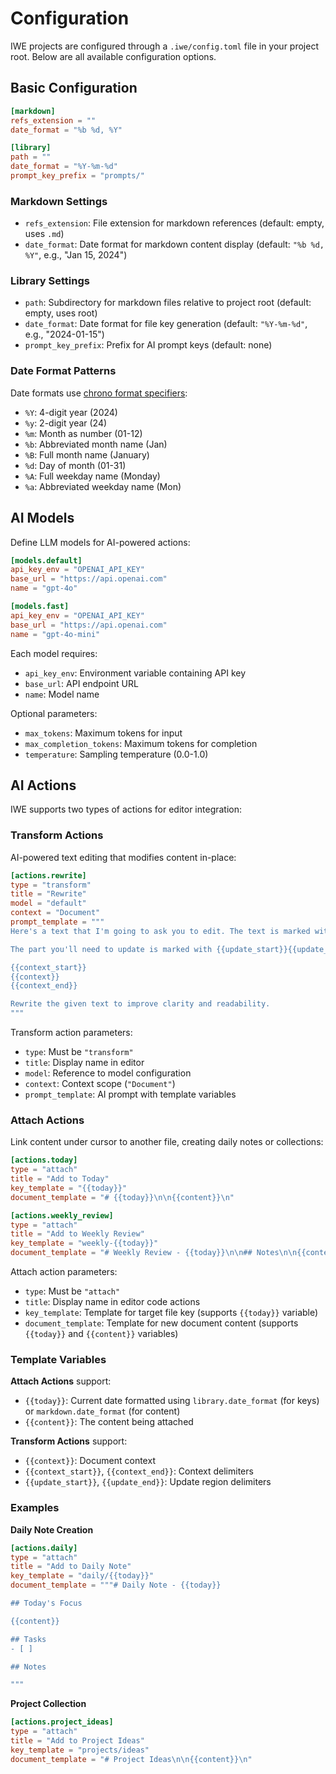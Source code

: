 # Configuration

IWE projects are configured through a `.iwe/config.toml` file in your project root. Below are all available configuration options.

## Basic Configuration

```toml
[markdown]
refs_extension = ""
date_format = "%b %d, %Y"

[library]
path = ""
date_format = "%Y-%m-%d"
prompt_key_prefix = "prompts/"
```

### Markdown Settings
- `refs_extension`: File extension for markdown references (default: empty, uses `.md`)
- `date_format`: Date format for markdown content display (default: `"%b %d, %Y"`, e.g., "Jan 15, 2024")

### Library Settings  
- `path`: Subdirectory for markdown files relative to project root (default: empty, uses root)
- `date_format`: Date format for file key generation (default: `"%Y-%m-%d"`, e.g., "2024-01-15")
- `prompt_key_prefix`: Prefix for AI prompt keys (default: none)

### Date Format Patterns
Date formats use [chrono format specifiers](https://docs.rs/chrono/latest/chrono/format/strftime/index.html):
- `%Y`: 4-digit year (2024)
- `%y`: 2-digit year (24)
- `%m`: Month as number (01-12)
- `%b`: Abbreviated month name (Jan)
- `%B`: Full month name (January)
- `%d`: Day of month (01-31)
- `%A`: Full weekday name (Monday)
- `%a`: Abbreviated weekday name (Mon)

## AI Models

Define LLM models for AI-powered actions:

```toml
[models.default]
api_key_env = "OPENAI_API_KEY"
base_url = "https://api.openai.com"
name = "gpt-4o"

[models.fast]
api_key_env = "OPENAI_API_KEY"
base_url = "https://api.openai.com"
name = "gpt-4o-mini"
```

Each model requires:
- `api_key_env`: Environment variable containing API key
- `base_url`: API endpoint URL
- `name`: Model name

Optional parameters:
- `max_tokens`: Maximum tokens for input
- `max_completion_tokens`: Maximum tokens for completion
- `temperature`: Sampling temperature (0.0-1.0)

## AI Actions

IWE supports two types of actions for editor integration:

### Transform Actions

AI-powered text editing that modifies content in-place:

```toml
[actions.rewrite]
type = "transform"
title = "Rewrite"
model = "default"
context = "Document"
prompt_template = """
Here's a text that I'm going to ask you to edit. The text is marked with {{context_start}}{{context_end}} tag.

The part you'll need to update is marked with {{update_start}}{{update_end}}.

{{context_start}}
{{context}}
{{context_end}}

Rewrite the given text to improve clarity and readability.
"""
```

Transform action parameters:
- `type`: Must be `"transform"`
- `title`: Display name in editor
- `model`: Reference to model configuration
- `context`: Context scope (`"Document"`)
- `prompt_template`: AI prompt with template variables

### Attach Actions

Link content under cursor to another file, creating daily notes or collections:

```toml
[actions.today]
type = "attach"
title = "Add to Today"
key_template = "{{today}}"
document_template = "# {{today}}\n\n{{content}}\n"

[actions.weekly_review]
type = "attach" 
title = "Add to Weekly Review"
key_template = "weekly-{{today}}"
document_template = "# Weekly Review - {{today}}\n\n## Notes\n\n{{content}}\n\n## Action Items\n\n- [ ] \n"
```

Attach action parameters:
- `type`: Must be `"attach"`
- `title`: Display name in editor code actions
- `key_template`: Template for target file key (supports `{{today}}` variable)
- `document_template`: Template for new document content (supports `{{today}}` and `{{content}}` variables)

### Template Variables

**Attach Actions** support:
- `{{today}}`: Current date formatted using `library.date_format` (for keys) or `markdown.date_format` (for content)
- `{{content}}`: The content being attached

**Transform Actions** support:
- `{{context}}`: Document context
- `{{context_start}}`, `{{context_end}}`: Context delimiters
- `{{update_start}}`, `{{update_end}}`: Update region delimiters

### Examples

**Daily Note Creation**
```toml
[actions.daily]
type = "attach"
title = "Add to Daily Note"
key_template = "daily/{{today}}"
document_template = """# Daily Note - {{today}}

## Today's Focus

{{content}}

## Tasks
- [ ] 

## Notes

"""
```

**Project Collection**
```toml
[actions.project_ideas]
type = "attach"
title = "Add to Project Ideas" 
key_template = "projects/ideas"
document_template = "# Project Ideas\n\n{{content}}\n"
```
